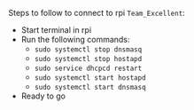 Steps to follow to connect to rpi `Team_Excellent`:
* Start terminal in rpi
* Run the following commands:
  * `sudo systemctl stop dnsmasq`
  * `sudo systemctl stop hostapd`
  * `sudo service dhcpcd restart`
  * `sudo systemctl start hostapd`
  * `sudo systemctl start dnsmasq`
* Ready to go